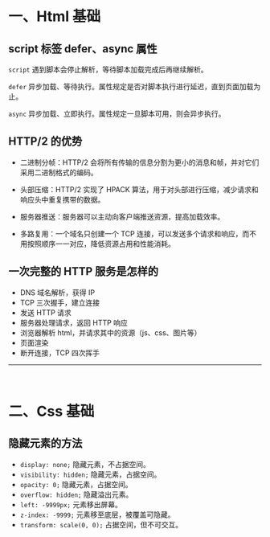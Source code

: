 # 一、Html 基础

## script 标签 defer、async 属性

`script` 遇到脚本会停止解析，等待脚本加载完成后再继续解析。

`defer` 异步加载、等待执行。属性规定是否对脚本执行进行延迟，直到页面加载为止。

`async` 异步加载、立即执行。属性规定一旦脚本可用，则会异步执行。

## HTTP/2 的优势

- 二进制分帧：HTTP/2 会将所有传输的信息分割为更小的消息和帧，并对它们采用二进制格式的编码。

- 头部压缩：HTTP/2 实现了 HPACK 算法，用于对头部进行压缩，减少请求和响应头中重复携带的数据。

- 服务器推送：服务器可以主动向客户端推送资源，提高加载效率。

- 多路复用：一个域名只创建一个 TCP 连接，可以发送多个请求和响应，而不用按照顺序一一对应，降低资源占用和性能消耗。

## 一次完整的 HTTP 服务是怎样的

- DNS 域名解析，获得 IP
- TCP 三次握手，建立连接
- 发送 HTTP 请求
- 服务器处理请求，返回 HTTP 响应
- 浏览器解析 html，并请求其中的资源（js、css、图片等）
- 页面渲染
- 断开连接，TCP 四次挥手

---

<br>

# 二、Css 基础

## 隐藏元素的方法

- `display: none;` 隐藏元素，不占据空间。
- `visibility: hidden;` 隐藏元素，占据空间。
- `opacity: 0;` 隐藏元素，占据空间。
- `overflow: hidden;` 隐藏溢出元素。
- `left: -9999px;` 元素移出屏幕。
- `z-index: -9999;` 元素移至底层，被覆盖可隐藏。
- `transform: scale(0, 0);` 占据空间，但不可交互。
